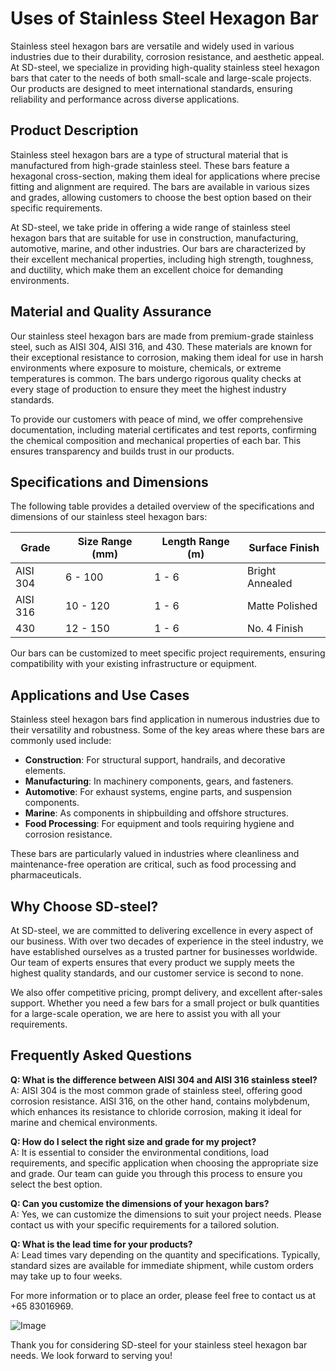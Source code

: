 # Uses of Stainless Steel Hexagon Bar

Stainless steel hexagon bars are versatile and widely used in various industries due to their durability, corrosion resistance, and aesthetic appeal. At SD-steel, we specialize in providing high-quality stainless steel hexagon bars that cater to the needs of both small-scale and large-scale projects. Our products are designed to meet international standards, ensuring reliability and performance across diverse applications.

## Product Description

Stainless steel hexagon bars are a type of structural material that is manufactured from high-grade stainless steel. These bars feature a hexagonal cross-section, making them ideal for applications where precise fitting and alignment are required. The bars are available in various sizes and grades, allowing customers to choose the best option based on their specific requirements.

At SD-steel, we take pride in offering a wide range of stainless steel hexagon bars that are suitable for use in construction, manufacturing, automotive, marine, and other industries. Our bars are characterized by their excellent mechanical properties, including high strength, toughness, and ductility, which make them an excellent choice for demanding environments.

## Material and Quality Assurance

Our stainless steel hexagon bars are made from premium-grade stainless steel, such as AISI 304, AISI 316, and 430. These materials are known for their exceptional resistance to corrosion, making them ideal for use in harsh environments where exposure to moisture, chemicals, or extreme temperatures is common. The bars undergo rigorous quality checks at every stage of production to ensure they meet the highest industry standards.

To provide our customers with peace of mind, we offer comprehensive documentation, including material certificates and test reports, confirming the chemical composition and mechanical properties of each bar. This ensures transparency and builds trust in our products.

## Specifications and Dimensions

The following table provides a detailed overview of the specifications and dimensions of our stainless steel hexagon bars:

| Grade         | Size Range (mm)   | Length Range (m) | Surface Finish |
|---------------|-------------------|------------------|----------------|
| AISI 304      | 6 - 100          | 1 - 6            | Bright Annealed |
| AISI 316      | 10 - 120         | 1 - 6            | Matte Polished  |
| 430           | 12 - 150         | 1 - 6            | No. 4 Finish    |

Our bars can be customized to meet specific project requirements, ensuring compatibility with your existing infrastructure or equipment.

## Applications and Use Cases

Stainless steel hexagon bars find application in numerous industries due to their versatility and robustness. Some of the key areas where these bars are commonly used include:

- **Construction**: For structural support, handrails, and decorative elements.
- **Manufacturing**: In machinery components, gears, and fasteners.
- **Automotive**: For exhaust systems, engine parts, and suspension components.
- **Marine**: As components in shipbuilding and offshore structures.
- **Food Processing**: For equipment and tools requiring hygiene and corrosion resistance.

These bars are particularly valued in industries where cleanliness and maintenance-free operation are critical, such as food processing and pharmaceuticals.

## Why Choose SD-steel?

At SD-steel, we are committed to delivering excellence in every aspect of our business. With over two decades of experience in the steel industry, we have established ourselves as a trusted partner for businesses worldwide. Our team of experts ensures that every product we supply meets the highest quality standards, and our customer service is second to none.

We also offer competitive pricing, prompt delivery, and excellent after-sales support. Whether you need a few bars for a small project or bulk quantities for a large-scale operation, we are here to assist you with all your requirements.

## Frequently Asked Questions

**Q: What is the difference between AISI 304 and AISI 316 stainless steel?**  
A: AISI 304 is the most common grade of stainless steel, offering good corrosion resistance. AISI 316, on the other hand, contains molybdenum, which enhances its resistance to chloride corrosion, making it ideal for marine and chemical environments.

**Q: How do I select the right size and grade for my project?**  
A: It is essential to consider the environmental conditions, load requirements, and specific application when choosing the appropriate size and grade. Our team can guide you through this process to ensure you select the best option.

**Q: Can you customize the dimensions of your hexagon bars?**  
A: Yes, we can customize the dimensions to suit your project needs. Please contact us with your specific requirements for a tailored solution.

**Q: What is the lead time for your products?**  
A: Lead times vary depending on the quantity and specifications. Typically, standard sizes are available for immediate shipment, while custom orders may take up to four weeks.

For more information or to place an order, please feel free to contact us at +65 83016969.

![Image](https://github.com/user-attachments/assets/2567258e-e124-4816-932d-1809bd27ef0b)

Thank you for considering SD-steel for your stainless steel hexagon bar needs. We look forward to serving you!